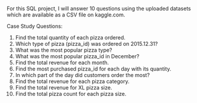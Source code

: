 For this SQL project, I will answer 10 questions using the uploaded datasets which are available as a CSV file on kaggle.com.

Case Study Questions:

1. Find the total quantity of each pizza ordered.
2. Which type of pizza (pizza_id) was ordered on 2015.12.31?
3. What was the most popular pizza type?
4. What was the most popular pizza_id in December?
5. Find the total revenue for each month.
6. Find the most purchased pizza_id for each day with its quantity.
7. In which part of the day did customers order the most?
8. Find the total revenue for each pizza category.
9. Find the total revenue for XL pizza size.
10. Find the total pizza count for each pizza size.

